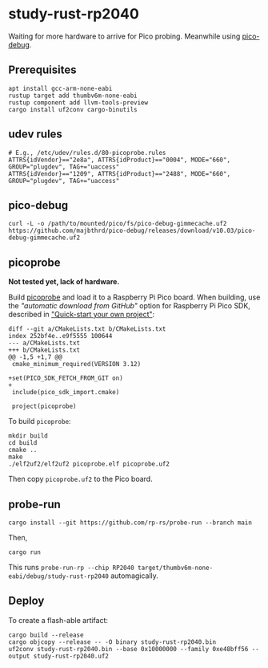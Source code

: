 # study-rust-rp2040
Waiting for more hardware to arrive for Pico probing. Meanwhile using
[pico-debug](https://github.com/majbthrd/pico-debug/).

## Prerequisites

```console
apt install gcc-arm-none-eabi
rustup target add thumbv6m-none-eabi
rustup component add llvm-tools-preview
cargo install uf2conv cargo-binutils
```

## udev rules

```
# E.g., /etc/udev/rules.d/80-picoprobe.rules
ATTRS{idVendor}=="2e8a", ATTRS{idProduct}=="0004", MODE="660", GROUP="plugdev", TAG+="uaccess"
ATTRS{idVendor}=="1209", ATTRS{idProduct}=="2488", MODE="660", GROUP="plugdev", TAG+="uaccess"
```

## pico-debug

```console
curl -L -o /path/to/mounted/pico/fs/pico-debug-gimmecache.uf2 https://github.com/majbthrd/pico-debug/releases/download/v10.03/pico-debug-gimmecache.uf2
```

## picoprobe

**Not tested yet, lack of hardware.**

Build
[picoprobe](https://github.com/raspberrypi/picoprobe)
and load it to a Raspberry Pi Pico board. When building, use the _"automatic download from GitHub"_ option for
Raspberry Pi Pico SDK, described in
["Quick-start your own project"](https://github.com/raspberrypi/pico-sdk/blob/master/README.md#quick-start-your-own-project):

```
diff --git a/CMakeLists.txt b/CMakeLists.txt
index 252bf4e..e9f5555 100644
--- a/CMakeLists.txt
+++ b/CMakeLists.txt
@@ -1,5 +1,7 @@
 cmake_minimum_required(VERSION 3.12)
 
+set(PICO_SDK_FETCH_FROM_GIT on)
+
 include(pico_sdk_import.cmake)
 
 project(picoprobe)
```

To build `picoprobe`:

```console
mkdir build
cd build
cmake ..
make
./elf2uf2/elf2uf2 picoprobe.elf picoprobe.uf2
```

Then copy `picoprobe.uf2` to the Pico board.

## probe-run

```console
cargo install --git https://github.com/rp-rs/probe-run --branch main
```

Then,

```console
cargo run
```

This runs `probe-run-rp --chip RP2040 target/thumbv6m-none-eabi/debug/study-rust-rp2040` automagically.

## Deploy

To create a flash-able artifact:
```console
cargo build --release
cargo objcopy --release -- -O binary study-rust-rp2040.bin
uf2conv study-rust-rp2040.bin --base 0x10000000 --family 0xe48bff56 --output study-rust-rp2040.uf2
```

